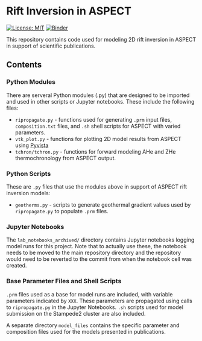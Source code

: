 # Rift Inversion in ASPECT

[![License: MIT](https://img.shields.io/badge/License-MIT-yellow.svg)](https://opensource.org/licenses/MIT)
[![Binder](https://mybinder.org/badge_logo.svg)](https://mybinder.org/v2/gh/dyvasey/riftinversion/HEAD)

This repository contains code used for modeling 2D rift inversion in ASPECT in support of scientific publications.

## Contents

### Python Modules
There are serveral Python modules (.py) that are designed to be imported and used in other scripts or Jupyter notebooks. These include the following files:

* `ripropagate.py` - functions used for generating `.prm` input files, `composition.txt` files, and `.sh` shell scripts for ASPECT with varied parameters.
* `vtk_plot.py` - functions for plotting 2D model results from ASPECT using [Pyvista](https://github.com/pyvista/pyvista)
* `tchron/tchron.py` - functions for forward modeling AHe and ZHe thermochronology from ASPECT output. 

### Python Scripts
These are `.py` files that use the modules above in support of ASPECT rift inversion models:

* `geotherms.py`  - scripts to generate geothermal gradient values used by `ripropagate.py` to populate `.prm` files.

### Jupyter Notebooks
The `lab_notebooks_archived/` directory contains Jupyter notebooks logging model runs for this project. Note that to actually use these, the notebook needs to be moved to the main repository directory and the repository would need to be reverted to the commit from when the notebook cell was created.

### Base Parameter Files and Shell Scripts
`.prm` files used as a base for model runs are included, with variable parameters indicated by `XXX`. These parameters are propagated using calls to `ripropagate.py` in the Jupyter Notebooks. `.sh` scripts used for model submission on the Stampede2 cluster are also included.

A separate directory `model_files` contains the specific parameter and composition files used for the models presented in publications.


